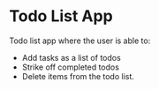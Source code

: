 # Todo List App

Todo list app where the user is able to:
- Add tasks as a list of todos
- Strike off completed todos
- Delete items from the todo list. 